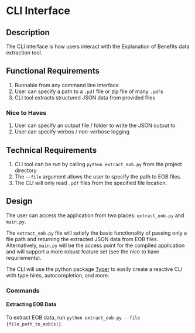 # CLI Interface

## Description

The CLI interface is how users interact with the Explanation of Benefits data extraction tool.

## Functional Requirements

1. Runnable from any command line interface
2. User can specify a path to a `.pdf` file or zip file of many `.pdf`s
3. CLI tool extracts structured JSON data from provided files

### Nice to Haves

1. User can specify an output file / folder to write the JSON output to
2. User can specify verbos / non-verbose logging

## Technical Requirements

1. CLI tool can be run by calling `python extract_eob.py` from the project directory
2. The `--file` argument allows the user to specify the path to EOB files.
3. The CLI will only read `.pdf` files from the specified file location.

## Design

The user can access the application from two places: `extract_eob.py` and `main.py`.

The `extract_eob.py` file will satisfy the basic functionality of passing only a file path and returning the extracted JSON data from EOB files. Alternatively, `main.py` will be the access point for the compiled application and will support a more robust feature set (see the nice to have requirements).

The CLI will use the python package [Typer](https://typer.tiangolo.com/) to easily create a reactive CLI with type hints, autocompletion, and more.

### Commands

#### Extracting EOB Data

To extract EOB data, run `python extract_eob.py --file {file_path_to_eob(s)}`.
